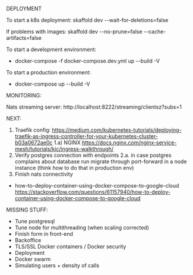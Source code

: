 DEPLOYMENT

To start a k8s deployment: skaffold dev --wait-for-deletions=false

If problems with images: skaffold dev --no-prune=false --cache-artifacts=false

To start a development environment:

- docker-compose -f docker-compose.dev.yml up --build -V

To start a production environment:

- docker-compose up --build -V

MONITORING:

Nats streaming server: http://localhost:8222/streaming/clientsz?subs=1

NEXT:

1. Traefik config: https://medium.com/kubernetes-tutorials/deploying-traefik-as-ingress-controller-for-your-kubernetes-cluster-b03a0672ae0c
   1.a) NGINX https://docs.nginx.com/nginx-service-mesh/tutorials/kic/ingress-walkthrough/
2. Verify postgres connection with endpoints
   2.a. in case postgres complains about database run migrate through port-forward in a node instance (think how to do that in production env)
3. Finish nats connectivity

- how-to-deploy-container-using-docker-compose-to-google-cloud
  https://stackoverflow.com/questions/61157940/how-to-deploy-container-using-docker-compose-to-google-cloud

MISSING STUFF:

- Tune postgresql
- Tune node for multithreading (when scaling corrected)
- Finish form in front-end
- Backoffice
- TLS/SSL Docker containers / Docker security
- Deployment
- Docker swarm
- Simulating users + density of calls
